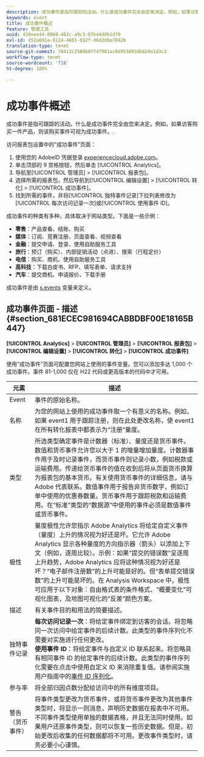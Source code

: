 ```yaml
---
description: 成功事件是指可跟踪的活动。什么是成功事件完全由您来决定。例如，如果访客购买一件产品，则该购买事件可视为成功事件。。
keywords: event
title: 成功事件概述
feature: 管理工具
uuid: 410eee44-8960-462c-a9c3-07b44d0b1df0
exl-id: d52a691a-8124-4601-932f-d6d2d0a7842b
translation-type: tm+mt
source-git-commit: 78412c2588b07f47981ac0d953893db6b9e1d3c2
workflow-type: tm+mt
source-wordcount: '718'
ht-degree: 100%

---
```


# 成功事件概述

成功事件是指可跟踪的活动。什么是成功事件完全由您来决定。例如，如果访客购买一件产品，则该购买事件可视为成功事件。.

访问报表包设置中的“成功事件”页面：

1. 使用您的 AdobeID 凭据登录 [experiencecloud.adobe.com](https://experiencecloud.adobe.com)。
2. 单击顶部的 9 宫格按钮，然后单击 [!UICONTROL Analytics]。
3. 导航至[!UICONTROL 管理员] > [!UICONTROL 报表包]。
4. 选择所需的报表包，然后导航到[!UICONTROL 编辑设置] > [!UICONTROL 转化] > [!UICONTROL 成功事件]。
5. 找到所需的事件，并将[!UICONTROL 独特事件记录]下拉列表修改为[!UICONTROL 每次访问记录一次]或[!UICONTROL 使用事件 ID]。

成功事件的种类有多种，具体取决于网站类型。下面是一些示例：

* **零售**：产品查看、结账、购买
* **媒体**：订阅、竞赛注册、页面查看、视频查看
* **金融**：提交申请、登录、使用自助服务工具
* **旅行**：预订（购买）、内部促销活动（点进）、搜索（行程定价）
* **电信**：购买、商机、使用自助服务工具
* **高科技**：下载白皮书、RFP、填写表单、请求支持
* **汽车**：提交商机、申请报价、下载手册

成功事件是由 [s.events](https://docs.adobe.com/content/help/zh-Hans/analytics/implementation/vars/page-vars/events/event-serialization.html) 变量来定义。

## 成功事件页面 - 描述 {#section_681ECEC981694CABBDBF00E18165B447}

**[!UICONTROL Analytics]** > **[!UICONTROL 管理员]** > **[!UICONTROL 报表包]** > **[!UICONTROL 编辑设置]** > **[!UICONTROL 转化]** > **[!UICONTROL 成功事件]**

使用“成功事件”页面可配置您网站上使用的事件变量。您可以添加多达 1,000 个成功事件。事件 81-1,000 仅在 H22 代码或更高版本的代码中才可用。

| 元素 | 描述 |
|--- |--- |
| Event | 事件的原始名称。 |
| 名称 | 为您的网站上使用的成功事件取一个有意义的名称。例如，如果 event1 用于跟踪注册，则在此处更改名称，使 event1 在所有转化报表中都表示为“注册”量度。 |
| 类型 | 所选类型确定事件是计数器（标准）、量度还是货币事件。数值和货币事件允许您以大于 1 的增量增加量度。计数器事件用于及时记录事件，而货币事件则记录小数，例如税款或运输费用。传递给货币事件的值在收到后将从页面货币换算为报表包的基本货币。有关使用货币事件的详细信息，请与 Adobe 代表联系。数值事件用于报告非货币数字，例如订单中使用的优惠券数量。货币事件用于跟踪税款和运输费用。在“标准”类型的“数据源”中使用的事件必须是数值事件或货币事件。 |
| 极性 | 量度极性允许您指示 Adobe Analytics 将给定自定义事件（量度）上升的情况视为好还是坏。它允许 Adobe Analytics 显示各种量度的方向指示器（箭头）以添加上下文（例如，逐周比较）。示例：如果“提交的错误数”呈逐周上升趋势，Adobe Analytics 应将这种情况视为好还是坏？“电子邮件注册数”的上升可能是好的。但“表单提交错误数”的上升可能是坏的。在 Analysis Workspace 中，极性可应用于以下对象：自由格式表的条件格式、“概要变化”可视化图表，及地图可视化的“反差”颜色方案。 |
| 描述 | 有关事件目的和用法的简要描述。 |
| 独特事件记录 | **每次访问记录一次**：将给定事件绑定到访客的会话。将忽略同一次访问中给定事件的后续计数。此类型的事件序列化不需要对实施进行任何更改。<br>**使用事件 ID**：将给定事件与自定义 ID 联系起来。将忽略具有相同事件 ID 的给定事件的后续计数。此类型的事件序列化需要在点击中使用自定义 ID 来消除重复值。请参阅实施用户指南中的[事件 ID 序列化](../../../implement/vars/page-vars/events/event-serialization.md)。 |
| 参与率 | 将全部归因点数分配给访问中的所有维度项目。 |
| 警告（货币事件） | 将事件类型更改为货币事件，或将货币事件更改为其他事件类型时，将显示一则消息，声明历史数据在报表中不可用。不同事件类型使用单独的数据表格，并且无法同时使用。如果用户还原事件类型，则可以恢复一些历史数据。但是，初始更改后收集的任何数据都将不可用。更改事件类型时，请务必要小心谨慎。 |
